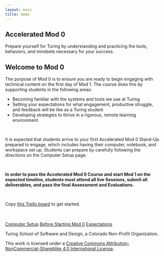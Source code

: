 ```yaml
---
layout: main
title: Home
---
```


<section class="splash">
  <div class="splash-text">
    <h1>Accelerated Mod 0</h1>
    <p>Prepare yourself for Turing by understanding and practicing the tools, behaviors, and mindsets necessary for your success.</p>
  </div>
</section>
<section class="tri-color-border">
  <div class="s-bg-yellow-500"></div>
  <div class="s-bg-red-500"></div>
  <div class="s-bg-cyan-400"></div>
</section>

<section class="main-content">
  <h2>Welcome to Mod 0</h2>
  <p>The purpose of Mod 0 is to ensure you are ready to begin engaging with technical content on the first day of Mod 1. The course does this by supporting students in the following areas:</p>
  <ul>
    <li>Becoming familiar with the systems and tools we use at Turing</li>
    <li>Setting your expectations for what engagement, productive struggle, and feedback will be like as a Turing student</li>
    <li>Developing strategies to thrive in a rigorous, remote learning environment</li>
  </ul>
  <br>
  <p>It is expected that students arrive to your first Accelerated Mod 0 Stand-Up prepared to engage, which includes having their computer, notebook, and workspace set up. Students can prepare by carefully following the directions on the Computer Setup page.</p>
  <br>
  <p><strong>In order to pass the Accelerated Mod 0 Course and start Mod 1 on the expected timeline, students must attend all live Sessions, submit all deliverables, and pass the final Assessment and Evaluations.</strong></p>
  <br>
  <p>Copy <a href="https://trello.com/b/BJlBXegK/accelerated-mod-0" target="blank">this Trello board</a> to get started.</p>
  <br>
  <br>
  <a class="s-button" href="{{site.url}}/computer-setup">Computer Setup</a>
  <a class="s-button" href="{{site.url}}/before-mod-0">Before Starting Mod 0</a>
  <a class="s-button" href="{{site.url}}/expectations">Expectations</a>
</section>

<footer class="s-footer">
 <div class="s-footer-content">
   <p class="s-text-white">Turing School of Software and Design, a Colorado Non-Profit Organization.</p>
   <p>This work is licensed under a <a href="https://creativecommons.org/licenses/by-nc-sa/4.0/">Creative Commons Attribution-NonCommercial-ShareAlike 4.0 International License</a>.</p>
 </div>
</footer>